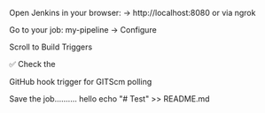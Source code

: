 Open Jenkins in your browser:
→ http://localhost:8080 or via ngrok

Go to your job: my-pipeline → Configure

Scroll to Build Triggers

✅ Check the 

GitHub hook trigger for GITScm polling


Save the job..........
hello
echo "# Test" >> README.md
